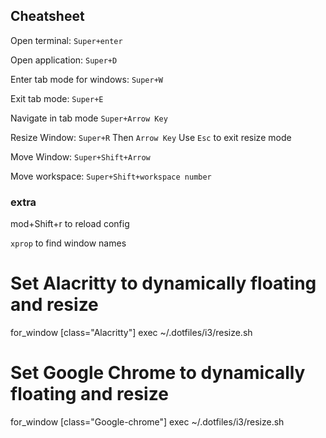 ## Cheatsheet

Open terminal: `Super+enter`

Open application: `Super+D`

Enter tab mode for windows: `Super+W`

Exit tab mode: `Super+E`

Navigate in tab mode `Super+Arrow Key`

Resize Window: `Super+R` Then `Arrow Key` Use `Esc` to exit resize mode

Move Window: `Super+Shift+Arrow`

Move workspace: `Super+Shift+workspace number`


### extra
mod+Shift+r to reload config

`xprop` to find window names


# Set Alacritty to dynamically floating and resize
for_window [class="Alacritty"] exec ~/.dotfiles/i3/resize.sh

# Set Google Chrome to dynamically floating and resize
for_window [class="Google-chrome"] exec ~/.dotfiles/i3/resize.sh

